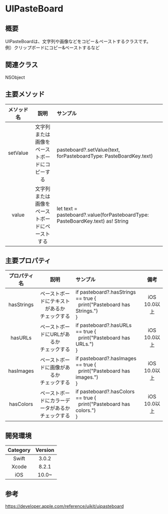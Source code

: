 # UIPasteBoard
## 概要
UIPasteBoardは、文字列や画像などをコピー＆ペーストするクラスです。<br>例）クリップボードにコピー&ペーストするなど

## 関連クラス
NSObject

## 主要メソッド

| メソッド名 | 説明 | サンプル |
|:-----------:|:------------:|:------------|
| setValue | 文字列または画像をペーストボードにコピーする | pasteboard?.setValue(text, forPasteboardType: PasteBoardKey.text) |
| value | 文字列または画像をペーストボードにペーストする | let text = pasteboard?.value(forPasteboardType: PasteBoardKey.text) as! String |

## 主要プロパティ

| プロパティ名 | 説明 | サンプル | 備考 |
|:-----------:|:------------:|:------------|:------------:|
| hasStrings | ペーストボードにテキストがあるか<br>チェックする | if pasteboard?.hasStrings == true { <br>    print("Pasteboard has Strings.") <br>} |iOS 10.0以上|
| hasURLs | ペーストボードにURLがあるか<br>チェックする | if pasteboard?.hasURLs == true { <br>    print("Pasteboard has URLs.") <br>} |iOS 10.0以上|
| hasImages | ペーストボードに画像があるか<br>チェックする | if pasteboard?.hasImages == true { <br>    print("Pasteboard has images.") <br>} |iOS 10.0以上|
| hasColors | ペーストボードにカラーデータがあるか<br>チェックする | if pasteboard?.hasColors == true { <br>    print("Pasteboard has colors.") <br>} |iOS 10.0以上|

## 開発環境
| Category | Version |
|:-----------:|:------------:|
| Swift | 3.0.2 |
| Xcode | 8.2.1 |
| iOS | 10.0~ |

## 参考
https://developer.apple.com/reference/uikit/uipasteboard
